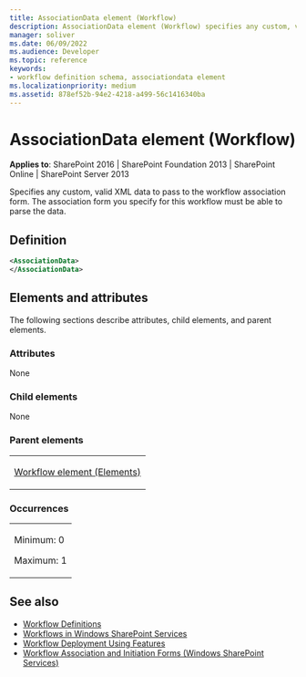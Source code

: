 ```yaml
---
title: AssociationData element (Workflow)
description: AssociationData element (Workflow) specifies any custom, valid XML data to pass to the workflow association form.
manager: soliver
ms.date: 06/09/2022
ms.audience: Developer
ms.topic: reference
keywords:
- workflow definition schema, associationdata element
ms.localizationpriority: medium
ms.assetid: 878ef52b-94e2-4218-a499-56c1416340ba
---
```


# AssociationData element (Workflow)

**Applies to**: SharePoint 2016 | SharePoint Foundation 2013 | SharePoint Online | SharePoint Server 2013

Specifies any custom, valid XML data to pass to the workflow association form. The association form you specify for this workflow must be able to parse the data.

## Definition

```XML
<AssociationData>
</AssociationData>
```

## Elements and attributes

The following sections describe attributes, child elements, and parent elements.

### Attributes

None

### Child elements

None

### Parent elements

<table>
<colgroup>
<col width="100%" />
</colgroup>
<tbody>
<tr class="odd">
<td align="left"><p><a href="workflow-element-elements.md">Workflow element (Elements)</a></p></td>
</tr>
</tbody>
</table>

### Occurrences

<table>
<colgroup>
<col width="100%" />
</colgroup>
<tbody>
<tr class="odd">
<td align="left"><p>Minimum: 0</p>
<p>Maximum: 1</p></td>
</tr>
</tbody>
</table>


## See also

- [Workflow Definitions](workflow-definitions.md)
- [Workflows in Windows SharePoint Services](https://msdn.microsoft.com/library/be0888d4-20b2-4d39-bf28-2d8a71829d8e(Office.15).aspx)
- [Workflow Deployment Using Features](https://msdn.microsoft.com/library/ad294f09-483d-4e87-bd19-fa37795ed558(Office.15).aspx)
- [Workflow Association and Initiation Forms (Windows SharePoint Services)](https://msdn.microsoft.com/library/ffdfe5a7-f860-47b0-80e0-2dc2bd36ed38(Office.15).aspx)
